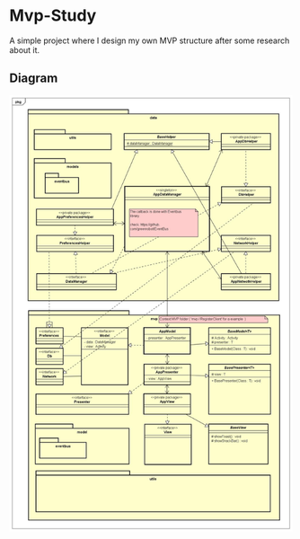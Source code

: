 # Mvp-Study
A simple project where I design my own MVP structure after some research about it.

## Diagram

![Screenshot](diagram.jpg)
